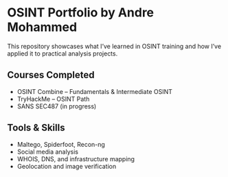 
# OSINT Portfolio by Andre Mohammed

This repository showcases what I’ve learned in OSINT training and how I’ve applied it to practical analysis projects.

## Courses Completed
- OSINT Combine – Fundamentals & Intermediate OSINT
- TryHackMe – OSINT Path
- SANS SEC487 (in progress)

## Tools & Skills
- Maltego, Spiderfoot, Recon-ng
- Social media analysis
- WHOIS, DNS, and infrastructure mapping
- Geolocation and image verification
